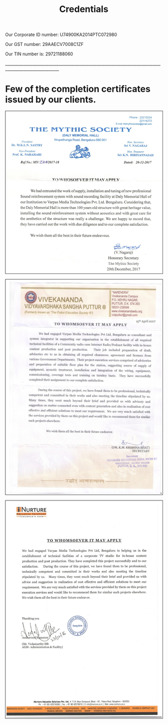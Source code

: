 ﻿---
layout: page
title: Credentials
permalink: /Credentials/
---



<p> Our Corporate ID number: U74900KA2014PTC072980 </p>

<p>Our GST number: 29AAECV7008C1ZF </p>

<p> Our TIN number is: 29721188060 </p>


<p> _________________________________________________________________________________________________________ </p>

<p>                                                          </p>

<p style="color: blue">
<h1>Few of the completion certificates issued by our clients. </h1>



<img src = "/Photos/CC by Mythic Society.jpg" border = "1" />
<p></p>

<p></p>
<img src = "/Photos/CC by VVS.jpg" border = "1" />
<p></p>


<p></p>
<img src = "/Photos/CC by iNurture.jpg" border = "1" />
<p></p>